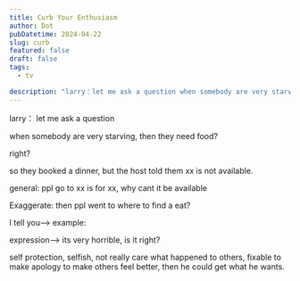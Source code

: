 ```yaml
---
title: Curb Your Enthusiasm
author: Dot
pubDatetime: 2024-04-22
slug: curb
featured: false
draft: false
tags:
  - tv

description: "larry：let me ask a question when somebody are very starving,  "
---
```


larry：
let me ask a question

when somebody are very starving, then they need food?

right?

so they booked a dinner, but the host told them xx is not available.

general: ppl go to xx is for xx, why cant it be available

Exaggerate: then ppl went to where to find a eat?

I tell you--> example:

expression--> its very horrible, is it right?

self protection, selfish, not really care what happened to others, fixable to make apology to make others
feel better, then he could get what he wants.
